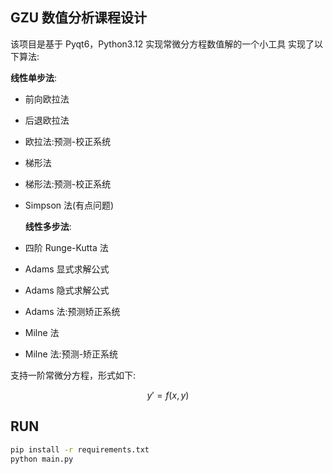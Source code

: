 ## GZU 数值分析课程设计

该项目是基于 Pyqt6，Python3.12 实现常微分方程数值解的一个小工具
实现了以下算法:

**线性单步法**:

- 前向欧拉法
- 后退欧拉法
- 欧拉法:预测-校正系统
- 梯形法
- 梯形法:预测-校正系统
- Simpson 法(有点问题)

  **线性多步法**:

 
- 四阶 Runge-Kutta 法
- Adams 显式求解公式
- Adams 隐式求解公式
- Adams 法:预测矫正系统
- Milne 法
- Milne 法:预测-矫正系统

支持一阶常微分方程，形式如下:

$$
y' = f(x,y)
$$

## RUN

```bash
pip install -r requirements.txt
python main.py
```

